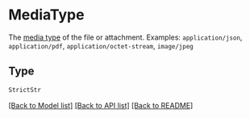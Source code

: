 # MediaType

The [media type](https://www.iana.org/assignments/media-types/media-types.xhtml) of the file or attachment.
Examples: `application/json`, `application/pdf`, `application/octet-stream`, `image/jpeg`


## Type
```python
StrictStr
```


[[Back to Model list]](../../../README.md#models-v2-link) [[Back to API list]](../../../README.md#apis-v2-link) [[Back to README]](../../../README.md)
